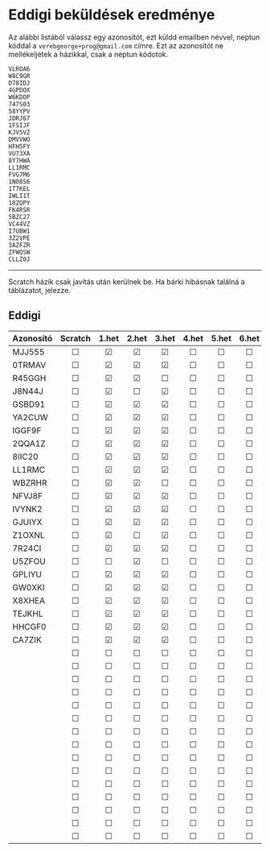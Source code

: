 # Eddigi beküldések eredménye

Az alábbi listából válassz egy azonosítót, ezt küldd emailben névvel, neptun kóddal a `verebgeorge+prog@gmail.com` címre.
Ezt az azonosítót ne mellékeljétek a házikkal, csak a neptun kódotok.
```
VLROA6
W8C9GR
D78IDJ
4GPDOX
W6KDOP
747S03
58YYPV
JDRJ67
1FSIJF
KJV5VZ
DMVVWO
HFH5FY
VU73XA
8Y7HWA
LL1RMC
FVG7M6
1NO8S6
1T7KEL
IWLI1T
18ZQPY
FK4RSR
5BZC27
VC44VZ
I7UBW1
3Z2VPE
3AZFZR
ZFWQSW
CLLZ0J
```

--- 
Scratch házik csak javítás után kerülnek be.
Ha bárki hibásnak találná a táblázatot, jelezze.

## Eddigi
| Azonosító | Scratch | 1.het | 2.het | 3.het | 4.het | 5.het | 6.het | 7.het | 8.het | 9.het | 10.het | 11.het | 12.het | 13.het | 14.het |
| --------  | :-----: | :---: | :---: | :---: | :---: | :---: | :---: | :---: | :---: | :---: | :---:  | :---:  | :---:  | :---:  | :---:  | 
|  MJJ555 | &#9744; |&#9745;|&#9745;|&#9745;|&#9744;|&#9744;|&#9744;|&#9744;|&#9744;|&#9744;|&#9744; |&#9744; |&#9744; |&#9744; |&#9744; |
|  0TRMAV | &#9744; |&#9745;|&#9745;|&#9745;|&#9744;|&#9744;|&#9744;|&#9744;|&#9744;|&#9744;|&#9744; |&#9744; |&#9744; |&#9744; |&#9744; |
|  R45GGH | &#9744; |&#9745;|&#9745;|&#9744;|&#9744;|&#9744;|&#9744;|&#9744;|&#9744;|&#9744;|&#9744; |&#9744; |&#9744; |&#9744; |&#9744; |
|  J8N44J | &#9744; |&#9745;|&#9744;|&#9745;|&#9744;|&#9744;|&#9744;|&#9744;|&#9744;|&#9744;|&#9744; |&#9744; |&#9744; |&#9744; |&#9744; |
|  GSBD91 | &#9744; |&#9745;|&#9745;|&#9745;|&#9744;|&#9744;|&#9744;|&#9744;|&#9744;|&#9744;|&#9744; |&#9744; |&#9744; |&#9744; |&#9744; |
|  YA2CUW | &#9744; |&#9745;|&#9745;|&#9745;|&#9744;|&#9744;|&#9744;|&#9744;|&#9744;|&#9744;|&#9744; |&#9744; |&#9744; |&#9744; |&#9744; |
|  IGGF9F | &#9744; |&#9745;|&#9745;|&#9745;|&#9744;|&#9744;|&#9744;|&#9744;|&#9744;|&#9744;|&#9744; |&#9744; |&#9744; |&#9744; |&#9744; |
|  2QQA1Z | &#9744; |&#9745;|&#9745;|&#9745;|&#9744;|&#9744;|&#9744;|&#9744;|&#9744;|&#9744;|&#9744; |&#9744; |&#9744; |&#9744; |&#9744; |
|  8IIC20 | &#9744; |&#9745;|&#9745;|&#9745;|&#9744;|&#9744;|&#9744;|&#9744;|&#9744;|&#9744;|&#9744; |&#9744; |&#9744; |&#9744; |&#9744; |
|  LL1RMC | &#9744; |&#9745;|&#9745;|&#9745;|&#9744;|&#9744;|&#9744;|&#9744;|&#9744;|&#9744;|&#9744; |&#9744; |&#9744; |&#9744; |&#9744; |
|  WBZRHR | &#9744; |&#9745;|&#9745;|&#9744;|&#9744;|&#9744;|&#9744;|&#9744;|&#9744;|&#9744;|&#9744; |&#9744; |&#9744; |&#9744; |&#9744; |
|  NFVJ8F | &#9744; |&#9745;|&#9745;|&#9745;|&#9744;|&#9744;|&#9744;|&#9744;|&#9744;|&#9744;|&#9744; |&#9744; |&#9744; |&#9744; |&#9744; |
|  IVYNK2 | &#9744; |&#9745;|&#9745;|&#9745;|&#9744;|&#9744;|&#9744;|&#9744;|&#9744;|&#9744;|&#9744; |&#9744; |&#9744; |&#9744; |&#9744; |
|  GJUIYX | &#9744; |&#9745;|&#9745;|&#9745;|&#9744;|&#9744;|&#9744;|&#9744;|&#9744;|&#9744;|&#9744; |&#9744; |&#9744; |&#9744; |&#9744; |
|  Z1OXNL | &#9744; |&#9745;|&#9744;|&#9745;|&#9744;|&#9744;|&#9744;|&#9744;|&#9744;|&#9744;|&#9744; |&#9744; |&#9744; |&#9744; |&#9744; |
|  7R24CI | &#9744; |&#9745;|&#9745;|&#9745;|&#9744;|&#9744;|&#9744;|&#9744;|&#9744;|&#9744;|&#9744; |&#9744; |&#9744; |&#9744; |&#9744; |
|  U5ZFOU | &#9744; |&#9744;|&#9745;|&#9744;|&#9744;|&#9744;|&#9744;|&#9744;|&#9744;|&#9744;|&#9744; |&#9744; |&#9744; |&#9744; |&#9744; |
|  GPLIYU | &#9744; |&#9745;|&#9745;|&#9745;|&#9744;|&#9744;|&#9744;|&#9744;|&#9744;|&#9744;|&#9744; |&#9744; |&#9744; |&#9744; |&#9744; |
|  GW0XKI | &#9744; |&#9745;|&#9745;|&#9745;|&#9744;|&#9744;|&#9744;|&#9744;|&#9744;|&#9744;|&#9744; |&#9744; |&#9744; |&#9744; |&#9744; |
|  X8XHEA | &#9744; |&#9745;|&#9745;|&#9745;|&#9744;|&#9744;|&#9744;|&#9744;|&#9744;|&#9744;|&#9744; |&#9744; |&#9744; |&#9744; |&#9744; |
|  TEJKHL | &#9744; |&#9745;|&#9745;|&#9745;|&#9744;|&#9744;|&#9744;|&#9744;|&#9744;|&#9744;|&#9744; |&#9744; |&#9744; |&#9744; |&#9744; |
|  HHCGF0 | &#9744; |&#9745;|&#9745;|&#9745;|&#9744;|&#9744;|&#9744;|&#9744;|&#9744;|&#9744;|&#9744; |&#9744; |&#9744; |&#9744; |&#9744; |
|  CA7ZIK | &#9744; |&#9745;|&#9745;|&#9745;|&#9744;|&#9744;|&#9744;|&#9744;|&#9744;|&#9744;|&#9744; |&#9744; |&#9744; |&#9744; |&#9744; |
|     | &#9744; |&#9744;|&#9744;|&#9744;|&#9744;|&#9744;|&#9744;|&#9744;|&#9744;|&#9744;|&#9744; |&#9744; |&#9744; |&#9744; |&#9744; |
|     | &#9744; |&#9744;|&#9744;|&#9744;|&#9744;|&#9744;|&#9744;|&#9744;|&#9744;|&#9744;|&#9744; |&#9744; |&#9744; |&#9744; |&#9744; |
|     | &#9744; |&#9744;|&#9744;|&#9744;|&#9744;|&#9744;|&#9744;|&#9744;|&#9744;|&#9744;|&#9744; |&#9744; |&#9744; |&#9744; |&#9744; |
|     | &#9744; |&#9744;|&#9744;|&#9744;|&#9744;|&#9744;|&#9744;|&#9744;|&#9744;|&#9744;|&#9744; |&#9744; |&#9744; |&#9744; |&#9744; |
|     | &#9744; |&#9744;|&#9744;|&#9744;|&#9744;|&#9744;|&#9744;|&#9744;|&#9744;|&#9744;|&#9744; |&#9744; |&#9744; |&#9744; |&#9744; |
|     | &#9744; |&#9744;|&#9744;|&#9744;|&#9744;|&#9744;|&#9744;|&#9744;|&#9744;|&#9744;|&#9744; |&#9744; |&#9744; |&#9744; |&#9744; |
|     | &#9744; |&#9744;|&#9744;|&#9744;|&#9744;|&#9744;|&#9744;|&#9744;|&#9744;|&#9744;|&#9744; |&#9744; |&#9744; |&#9744; |&#9744; |
|     | &#9744; |&#9744;|&#9744;|&#9744;|&#9744;|&#9744;|&#9744;|&#9744;|&#9744;|&#9744;|&#9744; |&#9744; |&#9744; |&#9744; |&#9744; |
|     | &#9744; |&#9744;|&#9744;|&#9744;|&#9744;|&#9744;|&#9744;|&#9744;|&#9744;|&#9744;|&#9744; |&#9744; |&#9744; |&#9744; |&#9744; |
|     | &#9744; |&#9744;|&#9744;|&#9744;|&#9744;|&#9744;|&#9744;|&#9744;|&#9744;|&#9744;|&#9744; |&#9744; |&#9744; |&#9744; |&#9744; |
|     | &#9744; |&#9744;|&#9744;|&#9744;|&#9744;|&#9744;|&#9744;|&#9744;|&#9744;|&#9744;|&#9744; |&#9744; |&#9744; |&#9744; |&#9744; |
|     | &#9744; |&#9744;|&#9744;|&#9744;|&#9744;|&#9744;|&#9744;|&#9744;|&#9744;|&#9744;|&#9744; |&#9744; |&#9744; |&#9744; |&#9744; |
|     | &#9744; |&#9744;|&#9744;|&#9744;|&#9744;|&#9744;|&#9744;|&#9744;|&#9744;|&#9744;|&#9744; |&#9744; |&#9744; |&#9744; |&#9744; |
|     | &#9744; |&#9744;|&#9744;|&#9744;|&#9744;|&#9744;|&#9744;|&#9744;|&#9744;|&#9744;|&#9744; |&#9744; |&#9744; |&#9744; |&#9744; |
|     | &#9744; |&#9744;|&#9744;|&#9744;|&#9744;|&#9744;|&#9744;|&#9744;|&#9744;|&#9744;|&#9744; |&#9744; |&#9744; |&#9744; |&#9744; |
